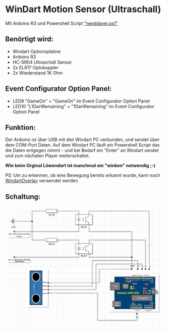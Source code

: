 # WinDart Motion Sensor (Ultraschall)

Mit Ardoino R3 und Powershell Script ["nextplayer.ps1"](https://git.bawe.eu/bastian/windartoverlay/blob/master/nextplayer.ps1)

## Benörtigt wird:
 - Windart Optionsplatine
 - Ardoino R3
 - HC-SR04 Ultraschall Sensor
 - 2x EL817 Optokoppler
 - 2x Wiederstand 1K Ohm


## Event Configurator Option Panel:
 - LED9 "GameOn"  = "GameOn" im Event Configurator Option Panel
 - LED10 "L1DartRemaining" = "1DartRemaining" im Event Configurator Option Panel


## Funktion:
Der Ardoino ist über USB mit den Windart PC verbunden, und sendet über dem COM-Port Daten.
Auf dem Windart PC läuft ein Powershell Script das die Daten entgegen nimmt - und bei Bedarf ein "Enter" an Windart sendet und zum nächsten Player weiterschaltet.

**Wie beim Orginal Löwendart ist manchmal ein "winken" notwendig ;-)**

PS: Um zu erkennen, ob eine Bewegung bereits erkannt wurde, kann noch [WindartOverlay](https://git.bawe.eu/bastian/windartoverlay) verwendet werden

## Schaltung:
![Schaltung](/Schaltung.png "Schaltung")


